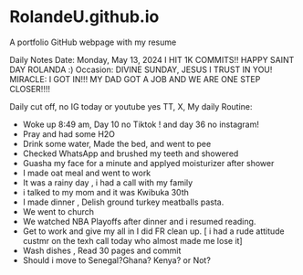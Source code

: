 
# RolandeU.github.io
A portfolio GitHub webpage with my resume

Daily Notes
Date: Monday, May 13, 2024
I HIT 1K COMMITS!!
HAPPY SAINT DAY ROLANDA :)
Occasion: DIVINE SUNDAY, JESUS I TRUST IN YOU! 
MIRACLE: I GOT IN!!! MY DAD GOT A JOB AND WE ARE ONE STEP CLOSER!!!!

Daily cut off, no IG today or youtube
yes TT, X, 
My daily Routine:
- Woke up 8:49 am, Day 10 no Tiktok ! and day 36 no instagram!
- Pray and had some H2O
- Drink some water, Made the bed, and went to pee
- Checked WhatsApp and brushed my teeth and showered
- Guasha my face for a minute and applyed moisturizer after shower
- I made oat meal and went to work
- It was a rainy day , i had a call with my family
- i talked to my mom and it was Kwibuka 30th
- I made dinner , Delish ground turkey meatballs pasta.
- We went to church
- We watched NBA Playoffs after dinner and i resumed reading.
- Get to work and give my all in I did FR clean up.
[ i had a rude attitude custmr on the texh call today who almost made me lose it]
- Wash dishes , Read 30 pages and commit
- Should i move to Senegal?Ghana? Kenya? or Not?

